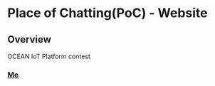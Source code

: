 # Place of Chatting(PoC) - Website

## Overview
OCEAN IoT Platform contest

### [Me](https://www.korchid.com)
